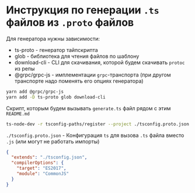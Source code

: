 # Инструкция по генерации `.ts` файлов из `.proto` файлов

Для генератора нужны зависимости:

- ts-proto - генератор тайпскрипта
- glob - библиотека для чтения файлов по шаблону
- download-cli - CLI для скачивания, которой будем скачивать `protoc` из репы
- @grpc/grpc-js - имплементации `grpc`-транспорта (при другом транспорте надо поменять его опциях генератора)

```bash
yarn add @grpc/grpc-js
yarn add -D ts-proto glob download-cli
```

Скрипт, которым будем вызывать `generate.ts` файл рядом с этим `README.md`

```bash
ts-node-dev -r tsconfig-paths/register --project ./tsconfig.proto.json --transpile-only ./generate.ts
```

`./tsconfig.proto.json` - Конфигурация `ts` для вызова `.ts` файла вместо `.js` (или могут не работать импорты)

```json
{
  "extends": "./tsconfig.json",
  "compilerOptions": {
    "target": "ES2017",
    "module": "CommonJS"
  }
}
```
